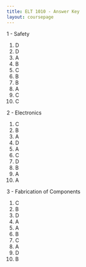 ```yaml
---
title: ELT 1010 - Answer Key
layout: coursepage
---
```


1 - Safety

1. D
2. D
3. A
4. B
5. C
6. B
7. B
8. A
9. C
10. C

2 - Electronics

1. C
2. B
3. A
4. D
5. A
6. C
7. D
8. B
9. A
10. A

3 - Fabrication of Components

1. C
2. B
3. D
4. A
5. A
6. B
7. C
8. A
9. D
10. B
